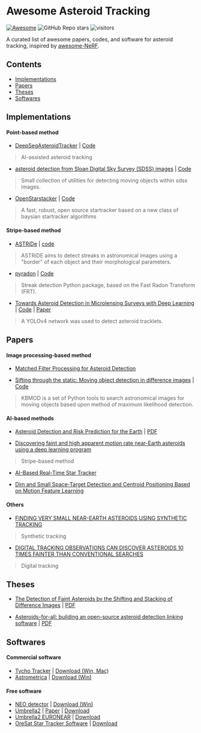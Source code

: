 # Awesome Asteroid Tracking 

[![Awesome](https://cdn.rawgit.com/sindresorhus/awesome/d7305f38d29fed78fa85652e3a63e154dd8e8829/media/badge.svg)](https://github.com/sindresorhus/awesome)
![GitHub Repo stars](https://img.shields.io/github/stars/zhenhongdu/Awesome-Asteroid-Tracking)
![visitors](https://visitor-badge.laobi.icu/badge?page_id=zhenhongdu.awesome-asteroid-tracking)

A curated list of awesome papers, codes, and software for asteroid tracking, inspired by [awesome-NeRF](https://github.com/yenchenlin/awesome-NeRF).


## Contents
- [Implementations](#implementations) 
- [Papers](#papers)
- [Theses](#theses)
- [Softwares](#softwares)

## Implementations
#### Point-based method
- [DeepSegAsteroidTracker](zhenhongdu.github.io/asteroid_tracking/) | [Code](https://github.com/ZhenhongDu/DeepSegAsteroidTracker)
> AI-assisted asteroid tracking
 
- [asteroid detection from Sloan Digital Sky Survey (SDSS) images](https://github.com/xquery/sdss_asteroid_detect) | [Code](https://github.com/xquery/sdss_asteroid_detect)
> Small collection of utilities for detecting moving objects within sdss images.

- [OpenStarstacker](http://openstartracker.org/) | [Code](https://github.com/UBNanosatLab/openstartracker)
> A fast, robust, open source startracker based on a new class of baysian startracker algorithms
#### Stripe-based method
- [ASTRiDe](https://github.com/dwkim78/ASTRiDE) | [code](https://github.com/dwkim78/ASTRiDE)
> ASTRiDE aims to detect streaks in astronomical images using a "border" of each object and their morphological parameters.


- [pyradon](https://github.com/guynir42/pyradon) | [Code](https://github.com/guynir42/pyradon)
> Streak detection Python package, based on the Fast Radon Transform (FRT).


- [Towards Asteroid Detection in Microlensing Surveys with Deep Learning](https://github.com/pcowan-astro/MOA-Asteroids) | [Code](https://github.com/pcowan-astro/MOA-Asteroids) | [Paper](https://arxiv.org/abs/2211.02239)
> A YOLOv4 network was used to detect asteroid tracklets.

## Papers
#### Image processing-based method
- [Matched Filter Processing for Asteroid Detection](http://dx.doi.org/10.1086/444415)

- [Sifting through the static: Moving object detection in difference images](https://doi.org/10.3847/1538-3881/ac22ff) | [Code](https://github.com/dirac-institute/kbmod)
> KBMOD is a set of Python tools to search astronomical images for moving objects based upon method of maximum likelihood detection.

#### AI-based methods
- [Asteroid Detection and Risk Prediction for the Earth](https://www.semanticscholar.org/paper/Asteroid-Detection-and-Risk-Prediction-for-the-Jain-Shethia/2eb59ea7212d22aac433d46fb7e303d8915c2e4f) | [PDF](https://amostech.com/TechnicalPapers/2021/Poster/Jain.pdf)

- [Discovering faint and high apparent motion rate near-Earth asteroids using a deep learning program](https://dx.doi.org/10.1093/mnras/stac2347)
> Stripe-based method

- [AI-Based Real-Time Star Tracker](https://dx.doi.org/10.3390/electronics12092084)

- [Dim and Small Space-Target Detection and Centroid Positioning Based on Motion Feature Learning](http://dx.doi.org/10.3390/rs15092455)


#### Others

- [FINDING VERY SMALL NEAR-EARTH ASTEROIDS USING SYNTHETIC TRACKING](https://dx.doi.org/10.1088/0004-637X/782/1/1)
> Synthetic tracking


- [DIGITAL TRACKING OBSERVATIONS CAN DISCOVER ASTEROIDS 10 TIMES FAINTER THAN CONVENTIONAL SEARCHES](http://dx.doi.org/10.1088/0004-6256/150/4/125)
> Digital tracking



## Theses
- [The Detection of Faint Asteroids by the Shifting and Stacking of Difference Images](https://ir.canterbury.ac.nz/items/92247f19-9230-4a84-a302-9f61878238f9) | [PDF](https://ir.canterbury.ac.nz/bitstream/handle/10092/10815/Edward_Ashton_MSc.pdf?sequence=1)
  
- [Asteroids-for-all: building an open-source asteroid detection linking software](https://repository.wellesley.edu/object/ir1199) | [PDF](https://repository.wellesley.edu/_flysystem/fedora/2023-11/WCTC_2020_TanNicole_Asteroidsforallbuild.pdf)


## Softwares

#### Commercial software
- [Tycho Tracker](https://www.tycho-tracker.com/) | [Download (Win, Mac)](https://www.tycho-tracker.com/download)
- [Astrometrica](http://iasc.cosmosearch.org/Home/Astrometrica) | [Download (Win)](http://iasc.cosmosearch.org/Content/Distributables/astrometrica-setup-v1.4.exe)

#### Free software
- [NEO detector](https://www.cloudynights.com/topic/627050-new-asteroidneo-detector/) |  [Download (Win)](https://drive.google.com/file/d/1Gc53IVeJqemBpVrfG6Ayaw713SUrusgc/view)
- [Umbrella2](https://github.com/mostanes/umbrella2) | [Paper](https://arxiv.org/abs/2008.04724) | [Download](https://github.com/mostanes/umbrella2/releases/tag/v3.1)
- [Umbrella2 EURONEAR](https://github.com/mostanes/umbrella2-euronear) | [Download](https://github.com/mostanes/umbrella2-euronear/releases/)
- [OreSat Star Tracker Software](https://github.com/oresat/oresat-star-tracker-software) | [Download](https://github.com/oresat/oresat-star-tracker-software/tags)

